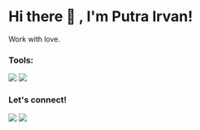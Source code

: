 # Hi there 👋 , I'm Putra Irvan!
Work with love.  

### Tools:
<p>
    <img src="https://img.shields.io/badge/Text%20Editor-Visual%20Studio%20Code-blue?&logo=visual%20studio%20code&logoColor=blue" />
    <img src="https://gpvc.arturio.dev/secgoh" />
</p>

### Let's connect!
<p>
    <a href="https://putrairvan.skom.id" target="blank"><img src="https://img.shields.io/badge/Website-https://putrairvan.skom.id-green?" /></a>
    <a href="https://twitter.com/secgoy" target="blank"><img src="https://img.shields.io/badge/@secgoy-30302f?style=flat&logo=twitter" /></a>
</p>
